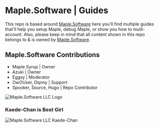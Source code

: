 # Maple.Software | Guides
This repo is based around [Maple.Software](https://maple.software/) here you'll find multiple guides that'll help you setup Maple, debug Maple, or show you how to multi-account. Also, please keep in mind that all content shown in this repo belongs to & is owned by [Maple.Software](https://maple.software/).

## Maple.Software Contributions
- Maple Syrup | Owner
- Azuki | Owner
- Eggsy | Moderator
- OwOUser, Dqnny | Support
- Spooker, Source, Hugo | Repo Contributor

![Maple.Software LLC Logo](https://i.ibb.co/thM1NDQ/discordlogo-removebg-preview.png)

### Kaede-Chan is Best Girl
![Maple.Software LLC Kaede-Chan](https://i.ibb.co/1GZK14z/sketchy-time-teaser2.jpg)
